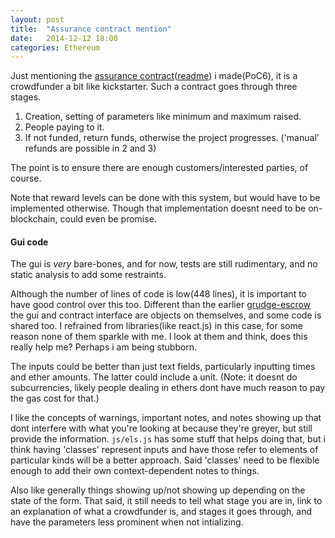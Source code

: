 ```yaml
---
layout: post
title:  "Assurance contract mention"
date:   2014-12-12 18:00
categories: Ethereum
---
```

Just mentioning the
[assurance contract](https://o-jasper.github.io/eth-entity/assurance_entity/)([readme](https://github.com/o-jasper/o-jasper.github.io/tree/master/eth-entity/assurance_entity#assurance-ethereum-entity))
i made(PoC6), it is a crowdfunder a bit like kickstarter. Such a contract
goes through three stages.

1. Creation, setting of parameters like minimum and maximum raised.
2. People paying to it. 
3. If not funded, return funds, otherwise the project progresses.
   ('manual' refunds are possible in 2 and 3)

The point is to ensure there are enough customers/interested parties, of course.

Note that reward levels can be done with this system, but would have to be
implemented otherwise. Though that implementation doesnt need to be on-blockchain,
could even be promise.

#### Gui code
The gui is *very* bare-bones, and for now, tests are still rudimentary,
and no static analysis to add some restraints.

Although the number of lines of code is low(448 lines), it is important to have good
control over this too.
Different than the earlier [grudge-escrow](/blog/ethereum/2014/11/02/grudge_escrow.html)
the gui and contract interface are objects on themselves, and some code is shared too.
I refrained from libraries(like react.js) in this case, for some reason none of them
sparkle with me. I look at them and think, does this really help me? Perhaps i am being
stubborn.

The inputs could be better than just text fields, particularly inputting times
and ether amounts. The latter could include a unit.
(Note: it doesnt do subcurrencies, likely people dealing in ethers dont have much reason
to pay the gas cost for that.)

I like the concepts of warnings, important notes, and notes showing up that dont
interfere with what you're looking at because they're greyer, but still provide the
information. `js/els.js` has some stuff that helps doing that, but i think
having 'classes' represent inputs and have those refer to elements of particular kinds
will be a better approach. Said 'classes' need to be flexible enough to add their own
context-dependent notes to things.

Also like generally things showing up/not showing up depending
on the state of the form. That said, it still needs to tell what stage you are in,
link to an explanation of what a crowdfunder is, and stages it goes through,
and have the parameters less prominent when not intializing.

